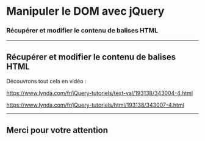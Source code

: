 <!-- footer: Copyright 2017 © Glenn ROLLAND – Reproduction interdite -->
<!-- page_number : true -->
	
<link rel="stylesheet" href="../../assets/style.css" />

# Manipuler le DOM avec jQuery

### Récupérer et modifier le contenu de balises HTML

<!-- 04/01 Vidéo (screencast) -->

----

## Récupérer et modifier le contenu de balises HTML

Découvrons tout cela en vidéo :

https://www.lynda.com/fr/jQuery-tutoriels/text-val/193138/343004-4.html

https://www.lynda.com/fr/jQuery-tutoriels/html/193138/343007-4.html

----

## Merci pour votre attention

